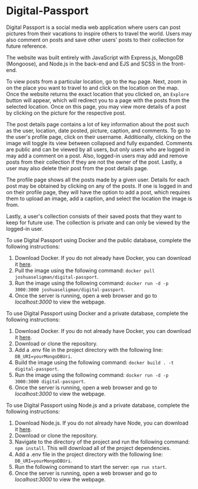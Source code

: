 # Digital-Passport

Digital Passport is a social media web application where users can post pictures from their vacations to inspire others to travel the world. Users may also comment on posts and save other users' posts to their collection for future reference.

The website was built entirely with JavaScript with Express.js, MongoDB (Mongoose), and Node.js in the back-end and EJS and SCSS in the front-end.

To view posts from a particular location, go to the `Map` page. Next, zoom in on the place you want to travel to and click on the location on the map. Once the website returns the exact location that you clicked on, an `Explore` button will appear, which will redirect you to a page with the posts from the selected location. Once on this page, you may view more details of a post by clicking on the picture for the respective post.

The post details page contains a lot of key information about the post such as the user, location, date posted, picture, caption, and comments. To go to the user's profile page, click on their username. Additionally, clicking on the image will toggle its view between collapsed and fully expanded. Comments are public and can be viewed by all users, but only users who are logged in may add a comment on a post. Also, logged-in users may add and remove posts from their collection if they are not the owner of the post. Lastly, a user may also delete their post from the post details page.

The profile page shows all the posts made by a given user. Details for each post may be obtained by clicking on any of the posts. If one is logged in and on their profile page, they will have the option to add a post, which requires them to upload an image, add a caption, and select the location the image is from.

Lastly, a user's collection consists of their saved posts that they want to keep for future use. The collection is private and can only be viewed by the logged-in user.

To use Digital Passport using Docker and the public database, complete the following instructions:

1. Download Docker. If you do not already have Docker, you can download it <a href="https://www.docker.com" target="_blank">here</a>.
2. Pull the image using the following command: `docker pull joshuaseligman/digital-passport`.
3. Run the image using the following command: `docker run -d -p 3000:3000 joshuaseligman/digital-passport`.
5. Once the server is running, open a web browser and go to <em>localhost:3000</em> to view the webpage.

To use Digital Passport using Docker and a private database, complete the following instructions:

1. Download Docker. If you do not already have Docker, you can download it <a href="https://www.docker.com" target="_blank">here</a>.
2. Download or clone the repository.
3. Add a .env file in the project directory with the following line: `DB_URI=yourMongoDBUri`.
4. Build the image using the following command: `docker build . -t digital-passport`.
5. Run the image using the following command: `docker run -d -p 3000:3000 digital-passport`.
6. Once the server is running, open a web browser and go to <em>localhost:3000</em> to view the webpage.

To use Digital Passport using Node.js and a private database, complete the following instructions:

1. Download Node.js. If you do not already have Node, you can download it <a href="https://nodejs.org/en/" target="_blank">here</a>.
2. Download or clone the repository.
3. Navigate to the directory of the project and run the following command: `npm install`. This will download all of the project dependencies.
4. Add a .env file in the project directory with the following line: `DB_URI=yourMongoDBUri`.
5. Run the following command to start the server: `npm run start`.
6. Once the server is running, open a web browser and go to <em>localhost:3000</em> to view the webpage.